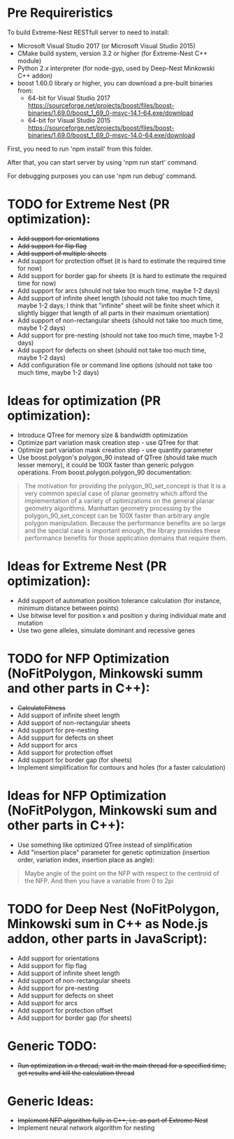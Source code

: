 Pre Requireristics
==================

To build Extreme-Nest RESTfull server to need to install:
* Microsoft Visual Studio 2017 (or Microsoft Visual Studio 2015)
* CMake build system, version 3.2 or higher (for Extreme-Nest C++ module)
* Python 2.x interpreter (for node-gyp, used by Deep-Nest Minkowski C++ addon)
* boost 1.60.0 library or higher, you can download a pre-built binaries from:
    * 64-bit for Visual Studio 2017 https://sourceforge.net/projects/boost/files/boost-binaries/1.69.0/boost_1_69_0-msvc-14.1-64.exe/download
    * 64-bit for Visual Studio 2015 https://sourceforge.net/projects/boost/files/boost-binaries/1.69.0/boost_1_69_0-msvc-14.0-64.exe/download

First, you need to run 'npm install' from this folder.

After that, you can start server by using 'npm run start' command.

For debugging purposes you can use 'npm run debug' command.

TODO for Extreme Nest (PR optimization):
========================================
* ~~Add support for orientations~~
* ~~Add support for flip flag~~
* ~~Add support of multiple sheets~~
* Add support for protection offset (it is hard to estimate the required time for now)
* Add support for border gap for sheets (it is hard to estimate the required time for now)
* Add support for arcs (should not take too much time, maybe 1-2 days)
* Add support of infinite sheet length (should not take too much time, maybe 1-2 days; I think that "infinite" sheet will be finite sheet which it slightly bigger that length of all parts in their maximum orientation)
* Add support of non-rectangular sheets (should not take too much time, maybe 1-2 days)
* Add support for pre-nesting (should not take too much time, maybe 1-2 days)
* Add support for defects on sheet (should not take too much time, maybe 1-2 days)
* Add configuration file or command line options (should not take too much time, maybe 1-2 days)

Ideas for optimization (PR optimization):
=========================================
* Introduce QTree for memory size & bandwidth optimization
* Optimize part variation mask creation step - use QTree for that
* Optimize part variation mask creation step - use quantity parameter
* Use boost.polygon's polygon_90 instead of QTree (should take much lesser memory), it could be 100X faster than generic polygon operations. From boost.polygon.polygon_90 documentation:

> The motivation for providing the polygon_90_set_concept is that it is a very common special case of planar geometry which afford the implementation of a variety of optimizations on the general planar geometry algorithms.  Manhattan geometry processing by the polygon_90_set_concept can be 100X faster than arbitrary angle polygon manipulation.  Because the performance benefits are so large and the special case is important enough, the library provides these performance benefits for those application domains that require them.

Ideas for Extreme Nest (PR optimization):
=========================================
* Add support of automation position tolerance calculation (for instance, minimum distance between points)
* Use bitwise level for position x and position y during individual mate and mutation
* Use two gene alleles, simulate dominant and recessive genes

TODO for NFP Optimization (NoFitPolygon, Minkowski summ and other parts in C++):
================================================================================
* ~~CalculateFitness~~
* Add support of infinite sheet length
* Add support of non-rectangular sheets
* Add support for pre-nesting
* Add suppurt for defects on sheet
* Add support for arcs
* Add support for protection offset
* Add support for border gap (for sheets)
* Implement simplification for contours and holes (for a faster calculation)

Ideas for NFP Optimization (NoFitPolygon, Minkowski sum and other parts in C++):
=================================================================================
* Use something like optimized QTree instead of simplification
* Add "insertion place" parameter for genetic optimization (insertion order, variation index, insertion place as angle):
> Maybe angle of the point on the NFP with respect to the centroid of the NFP. And then you have a variable from 0 to 2pi

TODO for Deep Nest (NoFitPolygon, Minkowski sum in C++ as Node.js addon, other parts in JavaScript):
===================
* Add support for orientations
* Add support for flip flag
* Add support of infinite sheet length
* Add support of non-rectangular sheets
* Add support for pre-nesting
* Add suppurt for defects on sheet
* Add support for arcs
* Add support for protection offset
* Add support for border gap (for sheets)

Generic TODO:
=============
* ~~Run optimization in a thread, wait in the main thread for a specified time, get results and kill the calculation thread~~

Generic Ideas:
==============
* ~~Implement NFP algorithm fully in C++, i.e. as part of Extreme Nest~~
* Implement neural network algorithm for nesting


